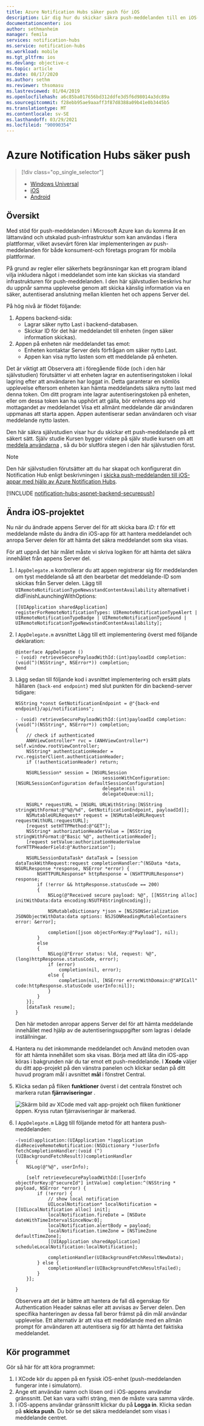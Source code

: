 ```yaml
---
title: Azure Notification Hubs säker push för iOS
description: Lär dig hur du skickar säkra push-meddelanden till en iOS-app från Azure. Kod exempel som skrivits i mål-C och C#.
documentationcenter: ios
author: sethmanheim
manager: femila
services: notification-hubs
ms.service: notification-hubs
ms.workload: mobile
ms.tgt_pltfrm: ios
ms.devlang: objective-c
ms.topic: article
ms.date: 08/17/2020
ms.author: sethm
ms.reviewer: thsomasu
ms.lastreviewed: 01/04/2019
ms.openlocfilehash: a6c85ba017656bd312ddfe3d5f6d98014a3dc89a
ms.sourcegitcommit: f28ebb95ae9aaaff3f87d8388a09b41e0b3445b5
ms.translationtype: MT
ms.contentlocale: sv-SE
ms.lasthandoff: 03/29/2021
ms.locfileid: "90090354"
---
```

# <a name="azure-notification-hubs-secure-push"></a>Azure Notification Hubs säker push

> [!div class="op_single_selector"]
> * [Windows Universal](notification-hubs-aspnet-backend-windows-dotnet-wns-secure-push-notification.md)
> * [iOS](notification-hubs-aspnet-backend-ios-push-apple-apns-secure-notification.md)
> * [Android](notification-hubs-aspnet-backend-android-secure-google-gcm-push-notification.md)

## <a name="overview"></a>Översikt

Med stöd för push-meddelanden i Microsoft Azure kan du komma åt en lättanvänd och utskalad push-infrastruktur som kan användas i flera plattformar, vilket avsevärt fören klar implementeringen av push-meddelanden för både konsument-och företags program för mobila plattformar.

På grund av regler eller säkerhets begränsningar kan ett program ibland vilja inkludera något i meddelandet som inte kan skickas via standard infrastrukturen för push-meddelanden. I den här självstudien beskrivs hur du uppnår samma upplevelse genom att skicka känslig information via en säker, autentiserad anslutning mellan klienten het och appens Server del.

På hög nivå är flödet följande:

1. Appens backend-sida:
   * Lagrar säker nytto Last i backend-databasen.
   * Skickar ID för det här meddelandet till enheten (ingen säker information skickas).
2. Appen på enheten när meddelandet tas emot:
   * Enheten kontaktar Server dels förfrågan om säker nytto Last.
   * Appen kan visa nytto lasten som ett meddelande på enheten.

Det är viktigt att Observera att i föregående flöde (och i den här självstudien) förutsätter vi att enheten lagrar en autentiseringstoken i lokal lagring efter att användaren har loggat in. Detta garanterar en sömlös upplevelse eftersom enheten kan hämta meddelandets säkra nytto last med denna token. Om ditt program inte lagrar autentiseringstoken på enheten, eller om dessa token kan ha upphört att gälla, bör enhetens app vid mottagandet av meddelandet Visa ett allmänt meddelande där användaren uppmanas att starta appen. Appen autentiserar sedan användaren och visar meddelande nytto lasten.

Den här säkra självstudien visar hur du skickar ett push-meddelande på ett säkert sätt. Själv studie Kursen bygger vidare på själv studie kursen om att [meddela användarna](notification-hubs-aspnet-backend-ios-apple-apns-notification.md) , så du bör slutföra stegen i den här självstudien först.

> [!NOTE]
> Den här självstudien förutsätter att du har skapat och konfigurerat din Notification Hub enligt beskrivningen i [skicka push-meddelanden till iOS-appar med hjälp av Azure Notification Hubs](ios-sdk-get-started.md).

[!INCLUDE [notification-hubs-aspnet-backend-securepush](../../includes/notification-hubs-aspnet-backend-securepush.md)]

## <a name="modify-the-ios-project"></a>Ändra iOS-projektet

Nu när du ändrade appens Server del för att skicka bara *ID: t* för ett meddelande måste du ändra din iOS-app för att hantera meddelandet och anropa Server delen för att hämta det säkra meddelandet som ska visas.

För att uppnå det här målet måste vi skriva logiken för att hämta det säkra innehållet från appens Server del.

1. I `AppDelegate.m` kontrollerar du att appen registrerar sig för meddelanden om tyst meddelande så att den bearbetar det meddelande-ID som skickas från Server delen. Lägg till `UIRemoteNotificationTypeNewsstandContentAvailability` alternativet i didFinishLaunchingWithOptions:

    ```objc
    [[UIApplication sharedApplication] registerForRemoteNotificationTypes: UIRemoteNotificationTypeAlert | UIRemoteNotificationTypeBadge | UIRemoteNotificationTypeSound | UIRemoteNotificationTypeNewsstandContentAvailability];
    ```
2. I `AppDelegate.m` avsnittet Lägg till ett implementering överst med följande deklaration:

    ```objc
    @interface AppDelegate ()
    - (void) retrieveSecurePayloadWithId:(int)payloadId completion: (void(^)(NSString*, NSError*)) completion;
    @end
    ```
3. Lägg sedan till följande kod i avsnittet implementering och ersätt plats hållaren `{back-end endpoint}` med slut punkten för din backend-server tidigare:

    ```objc
    NSString *const GetNotificationEndpoint = @"{back-end endpoint}/api/notifications";

    - (void) retrieveSecurePayloadWithId:(int)payloadId completion: (void(^)(NSString*, NSError*)) completion;
    {
        // check if authenticated
        ANHViewController* rvc = (ANHViewController*) self.window.rootViewController;
        NSString* authenticationHeader = rvc.registerClient.authenticationHeader;
        if (!authenticationHeader) return;

        NSURLSession* session = [NSURLSession
                                    sessionWithConfiguration:[NSURLSessionConfiguration defaultSessionConfiguration]
                                    delegate:nil
                                    delegateQueue:nil];

        NSURL* requestURL = [NSURL URLWithString:[NSString stringWithFormat:@"%@/%d", GetNotificationEndpoint, payloadId]];
        NSMutableURLRequest* request = [NSMutableURLRequest requestWithURL:requestURL];
        [request setHTTPMethod:@"GET"];
        NSString* authorizationHeaderValue = [NSString stringWithFormat:@"Basic %@", authenticationHeader];
        [request setValue:authorizationHeaderValue forHTTPHeaderField:@"Authorization"];

        NSURLSessionDataTask* dataTask = [session dataTaskWithRequest:request completionHandler:^(NSData *data, NSURLResponse *response, NSError *error) {
            NSHTTPURLResponse* httpResponse = (NSHTTPURLResponse*) response;
            if (!error && httpResponse.statusCode == 200)
            {
                NSLog(@"Received secure payload: %@", [[NSString alloc] initWithData:data encoding:NSUTF8StringEncoding]);

                NSMutableDictionary *json = [NSJSONSerialization JSONObjectWithData:data options: NSJSONReadingMutableContainers error: &error];

                completion([json objectForKey:@"Payload"], nil);
            }
            else
            {
                NSLog(@"Error status: %ld, request: %@", (long)httpResponse.statusCode, error);
                if (error)
                    completion(nil, error);
                else {
                    completion(nil, [NSError errorWithDomain:@"APICall" code:httpResponse.statusCode userInfo:nil]);
                }
            }
        }];
        [dataTask resume];
    }
    ```

    Den här metoden anropar appens Server del för att hämta meddelande innehållet med hjälp av de autentiseringsuppgifter som lagras i delade inställningar.

4. Hantera nu det inkommande meddelandet och Använd metoden ovan för att hämta innehållet som ska visas. Börja med att låta din iOS-app köras i bakgrunden när du tar emot ett push-meddelande. I **Xcode** väljer du ditt app-projekt på den vänstra panelen och klickar sedan på ditt huvud program mål i avsnittet **mål** i fönstret Central.
5. Klicka sedan på fliken **funktioner** överst i det centrala fönstret och markera rutan **fjärraviseringar** .

    ![Skärm bild av XCode med valt app-projekt och fliken funktioner öppen. Kryss rutan fjärraviseringar är markerad.][IOS1]

6. I `AppDelegate.m` Lägg till följande metod för att hantera push-meddelanden:

    ```objc
    -(void)application:(UIApplication *)application didReceiveRemoteNotification:(NSDictionary *)userInfo fetchCompletionHandler:(void (^)(UIBackgroundFetchResult))completionHandler
    {
        NSLog(@"%@", userInfo);

        [self retrieveSecurePayloadWithId:[[userInfo objectForKey:@"secureId"] intValue] completion:^(NSString * payload, NSError *error) {
            if (!error) {
                // show local notification
                UILocalNotification* localNotification = [[UILocalNotification alloc] init];
                localNotification.fireDate = [NSDate dateWithTimeIntervalSinceNow:0];
                localNotification.alertBody = payload;
                localNotification.timeZone = [NSTimeZone defaultTimeZone];
                [[UIApplication sharedApplication] scheduleLocalNotification:localNotification];

                completionHandler(UIBackgroundFetchResultNewData);
            } else {
                completionHandler(UIBackgroundFetchResultFailed);
            }
        }];

    }
    ```

    Observera att det är bättre att hantera de fall då egenskap för Authentication Header saknas eller att avvisas av Server delen. Den specifika hanteringen av dessa fall beror främst på din mål användar upplevelse. Ett alternativ är att visa ett meddelande med en allmän prompt för användaren att autentisera sig för att hämta det faktiska meddelandet.

## <a name="run-the-application"></a>Kör programmet

Gör så här för att köra programmet:

1. I XCode kör du appen på en fysisk iOS-enhet (push-meddelanden fungerar inte i simulatorn).
2. Ange ett användar namn och lösen ord i iOS-appens användar gränssnitt. Det kan vara valfri sträng, men de måste vara samma värde.
3. I iOS-appens användar gränssnitt klickar du på **Logga in**. Klicka sedan på **skicka push**. Du bör se det säkra meddelandet som visas i meddelande centret.

[IOS1]: ./media/notification-hubs-aspnet-backend-ios-secure-push/secure-push-ios-1.png
